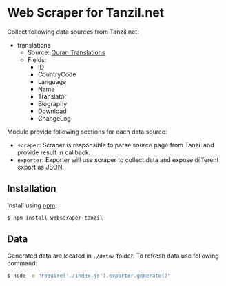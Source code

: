 # Web Scraper for Tanzil.net

Collect following data sources from Tanzil.net:

- translations
	- Source: [Quran Translations](http://tanzil.net/trans/)
	- Fields:
        - ID
        - CountryCode
        - Language
        - Name
        - Translator
        - Biography
        - Download
        - ChangeLog

Module provide following sections for each data source:

- `scraper`: Scraper is responsible to parse source page from Tanzil and provide result in callback.
- `exporter`: Exporter will use scraper to collect data and expose different export as JSON.

## Installation

Install using [npm](http://github.com/isaacs/npm):

    $ npm install webscraper-tanzil

## Data

Generated data are located in `./data/` folder. To refresh data use following command:

```bash
$ node -e "require('./index.js').exporter.generate()"
```
